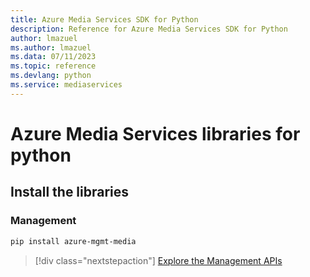 ```yaml
---
title: Azure Media Services SDK for Python
description: Reference for Azure Media Services SDK for Python
author: lmazuel
ms.author: lmazuel
ms.data: 07/11/2023
ms.topic: reference
ms.devlang: python
ms.service: mediaservices
---
```

# Azure Media Services libraries for python

## Install the libraries


### Management

```bash
pip install azure-mgmt-media
```
> [!div class="nextstepaction"]
> [Explore the Management APIs](/python/api/overview/azure/mediaservices/management)
